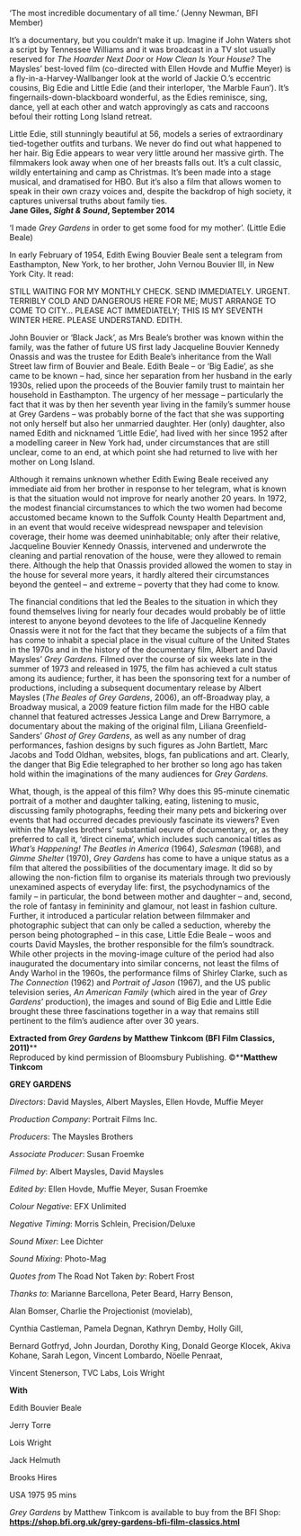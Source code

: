 
‘The most incredible documentary of all time.’ (Jenny Newman, BFI Member)

It’s a documentary, but you couldn’t make it up. Imagine if John Waters shot a script by Tennessee Williams and it was broadcast in a TV slot usually reserved for _The Hoarder Next Door_ or _How Clean Is Your House?_ The Maysles’ best-loved film (co-directed with Ellen Hovde and Muffie Meyer) is a fly-in-a-Harvey-Wallbanger look at the world of Jackie O.’s eccentric cousins, Big Edie and Little Edie (and their interloper, ‘the Marble Faun’). It’s fingernails-down-blackboard wonderful, as the Edies reminisce, sing, dance, yell at each other and watch approvingly as cats and raccoons befoul their rotting Long Island retreat.

Little Edie, still stunningly beautiful at 56, models a series of extraordinary tied-together outfits and turbans. We never do find out what happened to her hair. Big Edie appears to wear very little around her massive girth. The filmmakers look away when one of her breasts falls out. It’s a cult classic, wildly entertaining and camp as Christmas. It’s been made into a stage musical, and dramatised for HBO. But it’s also a film that allows women to speak in their own crazy voices and, despite the backdrop of high society, it captures universal truths about family ties.  
**Jane Giles, _Sight & Sound_, September 2014**  

‘I made _Grey Gardens_ in order to get some food for my mother’.  (Little Edie Beale)

In early February of 1954, Edith Ewing Bouvier Beale sent a telegram from Easthampton, New York, to her brother, John Vernou Bouvier III, in New York City. It read:

STILL WAITING FOR MY MONTHLY CHECK. SEND IMMEDIATELY. URGENT. TERRIBLY COLD AND DANGEROUS HERE FOR ME; MUST ARRANGE TO COME TO CITY… PLEASE ACT IMMEDIATELY; THIS IS MY SEVENTH WINTER HERE. PLEASE UNDERSTAND. EDITH.

John Bouvier or ‘Black Jack’, as Mrs Beale’s brother was known within the family, was the father of future US first lady Jacqueline Bouvier Kennedy Onassis and was the trustee for Edith Beale’s inheritance from the Wall Street law firm of Bouvier and Beale. Edith Beale – or ‘Big Eadie’, as she came to be known – had, since her separation from her husband in the early 1930s, relied upon the proceeds of the Bouvier family trust to maintain her household in Easthampton. The urgency of her message – particularly the fact that it was by then her seventh year living in the family’s summer house at Grey Gardens – was probably borne of the fact that she was supporting not only herself but also her unmarried daughter. Her (only) daughter, also named Edith and nicknamed ‘Little Edie’, had lived with her since 1952 after a modelling career in New York had, under circumstances that are still unclear, come to an end, at which point she had returned to live with her mother on Long Island.

Although it remains unknown whether Edith Ewing Beale received any immediate aid from her brother in response to her telegram, what is known is that the situation would not improve for nearly another 20 years. In 1972, the modest financial circumstances to which the two women had become accustomed became known to the Suffolk County Health Department and, in an event that would receive widespread newspaper and television coverage, their home was deemed uninhabitable; only after their relative, Jacqueline Bouvier Kennedy Onassis, intervened and underwrote the cleaning and partial renovation of the house, were they allowed to remain there. Although the help that Onassis provided allowed the women to stay in the house for several more years, it hardly altered their circumstances beyond the genteel – and extreme – poverty that they had come to know.

The financial conditions that led the Beales to the situation in which they found themselves living for nearly four decades would probably be of little interest to anyone beyond devotees to the life of Jacqueline Kennedy Onassis were it not for the fact that they became the subjects of a film that has come to inhabit a special place in the visual culture of the United States in the 1970s and in the history of the documentary film, Albert and David Maysles’ _Grey Gardens._ Filmed over the course of six weeks late in the summer of 1973 and released in 1975, the film has achieved a cult status among its audience; further, it has been the sponsoring text for a number of productions, including a subsequent documentary release by Albert Maysles (_The Beales of Grey Gardens_, 2006), an off-Broadway play, a Broadway musical, a 2009 feature fiction film made for the HBO cable channel that featured actresses Jessica Lange and Drew Barrymore, a documentary about the making of the original film, Liliana Greenfield-Sanders’ _Ghost of Grey Gardens_, as well as any number of drag performances, fashion designs by such figures as John Bartlett, Marc Jacobs and Todd Oldhan, websites, blogs, fan publications and art. Clearly, the danger that Big Edie telegraphed to her brother so long ago has taken hold within the imaginations of the many audiences for _Grey Gardens._

What, though, is the appeal of this film? Why does this 95-minute cinematic portrait of a mother and daughter talking, eating, listening to music, discussing family photographs, feeding their many pets and bickering over events that had occurred decades previously fascinate its viewers? Even within the Maysles brothers’ substantial oeuvre of documentary, or, as they preferred to call it, ‘direct cinema’, which includes such canonical titles as _What’s Happening! The Beatles in America_ (1964), _Salesman_ (1968), and _Gimme Shelter_ (1970), _Grey Gardens_ has come to have a unique status as a film that altered the possibilities of the documentary image. It did so by allowing the non-fiction film to organise its materials through two previously unexamined aspects of everyday life: first, the psychodynamics of the family – in particular, the bond between mother and daughter – and, second, the role of fantasy in femininity and glamour, not least in fashion culture. Further, it introduced a particular relation between filmmaker and photographic subject that can only be called a seduction, whereby the person being photographed – in this case, Little Edie Beale – woos and courts David Maysles, the brother responsible for the film’s soundtrack. While other projects in the moving-image culture of the period had also inaugurated the documentary into similar concerns, not least the films of Andy Warhol in the 1960s, the performance films of Shirley Clarke, such as _The Connection_ (1962) and _Portrait of Jason_ (1967), and the US public television series, _An American Family_ (which aired in the year of _Grey Gardens_’ production), the images and sound of Big Edie and Little Edie brought these three fascinations together in a way that remains still pertinent to the film’s audience after over 30 years.

**Extracted from _Grey Gardens_ by Matthew Tinkcom (BFI Film Classics, 2011)****  
Reproduced by kind permission of Bloomsbury Publishing. ©****Matthew Tinkcom**

  

**GREY GARDENS**

_Directors_: David Maysles, Albert Maysles, Ellen Hovde, Muffie Meyer

_Production Company_: Portrait Films Inc.

_Producers_: The Maysles Brothers

_Associate Producer_: Susan Froemke

_Filmed by_: Albert Maysles, David Maysles

_Edited by_: Ellen Hovde, Muffie Meyer, Susan Froemke

_Colour Negative_: EFX Unlimited

_Negative Timing_: Morris Schlein, Precision/Deluxe

_Sound Mixer_: Lee Dichter

_Sound Mixing_: Photo-Mag

_Quotes from_ The Road Not Taken _by_: Robert Frost

_Thanks to_: Marianne Barcellona, Peter Beard, Harry Benson,

Alan Bomser, Charlie the Projectionist (movielab),

Cynthia Castleman, Pamela Degnan, Kathryn Demby, Holly Gill,

Bernard Gotfryd, John Jourdan, Dorothy King, Donald George Klocek, Akiva Kohane, Sarah Legon, Vincent Lombardo, Nöelle Penraat,

Vincent Stenerson, TVC Labs, Lois Wright

**With**

Edith Bouvier Beale

Jerry Torre

Lois Wright

Jack Helmuth

Brooks Hires

USA 1975
95 mins

_Grey Gardens_ by Matthew Tinkcom is available to buy from the BFI Shop: **https://shop.bfi.org.uk/grey-gardens-bfi-film-classics.html**

<!--stackedit_data:
eyJoaXN0b3J5IjpbOTI2NTY5MDE5LDczMDk5ODExNl19
-->